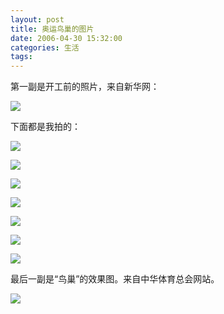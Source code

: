 ```yaml
---
layout: post
title: 奥运鸟巢的图片
date: 2006-04-30 15:32:00
categories: 生活
tags: 
---
```


第一副是开工前的照片，来自新华网：

![](/images/2010/08/xinsrc_08080116074417105971.jpg)

下面都是我拍的：

![](/images/2010/08/NiaoChao_01.jpg)

![](/images/2010/08/NiaoChao_02.jpg)

![](/images/2010/08/NiaoChao_03.jpg)

![](/images/2010/08/NiaoChao_04.jpg)

![](/images/2010/08/NiaoChao_05.jpg)

![](/images/2010/08/NiaoChao_06.jpg)

![](/images/2010/08/NiaoChao_07.jpg)

最后一副是“鸟巢”的效果图。来自中华体育总会网站。

![](/images/2010/08/45049B.jpg)
